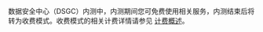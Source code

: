 数据安全中心（DSGC）内测中，内测期间您可免费使用相关服务，内测结束后将转为收费模式。收费模式的相关计费详情请参见 [计费概述](https://cloud.tencent.com/document/product/1087/35082)。
